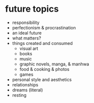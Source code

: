 # future topics

<!-- * adulthood  -->
* responsibility
* perfectionism & procrastination 
* an ideal future
* what matters?
* things created and consumed  
    * visual art 
    * books
    * music
    * graphic novels, manga, & manhwa 
    * food & cooking & photos 
    * games 
* personal style and aesthetics  
* relationships 
* dreams (literal) 
* resting 